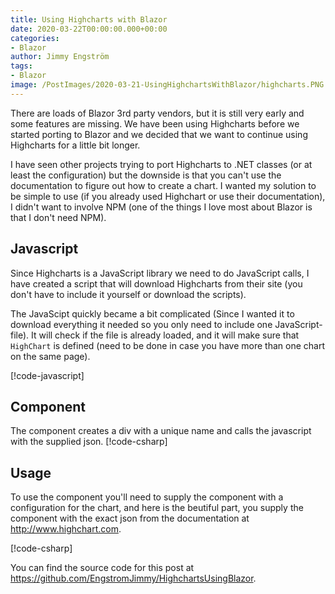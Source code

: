 ```yaml
---
title: Using Highcharts with Blazor
date: 2020-03-22T00:00:00.000+00:00
categories:
- Blazor
author: Jimmy Engström
tags:
- Blazor
image: /PostImages/2020-03-21-UsingHighchartsWithBlazor/highcharts.PNG
---
```



There are loads of Blazor 3rd party vendors, but it is still very early and some features are missing.
We have been using Highcharts before we started porting to Blazor and we decided that we want to continue using Highcharts for a little bit longer.

I have seen other projects trying to port Highcharts to .NET classes (or at least the configuration) but the downside is that you can't use the documentation to figure out how to create a chart.
I wanted my solution to be simple to use (if you already used Highchart or use their documentation), I didn't want to involve NPM (one of the things I love most about Blazor is that I don't need NPM).

## Javascript
Since Highcharts is a JavaScript library we need to do JavaScript calls, I have created a script that will download Highcharts from their site (you don't have to include it yourself or download the scripts).

The JavaScipt quickly became a bit complicated (Since I wanted it to download everything it needed so you only need to include one JavaScript-file).
It will check if the file is already loaded, and it will make sure that ```HighChart``` is defined (need to be done in case you have more than one chart on the same page).

[!code-javascript[](https://raw.githubusercontent.com/EngstromJimmy/HighchartsUsingBlazor/master/HighchartsUsingBlazor/Scripts/JSInterop.js)]

## Component
The component creates a div with a unique name and calls the javascript with the supplied json.
[!code-csharp[](https://raw.githubusercontent.com/EngstromJimmy/HighchartsUsingBlazor/master/HighchartsUsingBlazor/Components/Highchart.razor)]


## Usage
To use the component you'll need to supply the component with a configuration for the chart, and here is the beutiful part, you supply the component with the exact json from the documentation at http://www.highchart.com.

[!code-csharp[](https://raw.githubusercontent.com/EngstromJimmy/HighchartsUsingBlazor/master/HighchartsUsingBlazor/Pages/Index.razor)]

You can find the source code for this post at https://github.com/EngstromJimmy/HighchartsUsingBlazor.